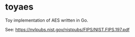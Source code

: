 # toyaes


Toy implementation of AES written in Go.

See: https://nvlpubs.nist.gov/nistpubs/FIPS/NIST.FIPS.197.pdf
